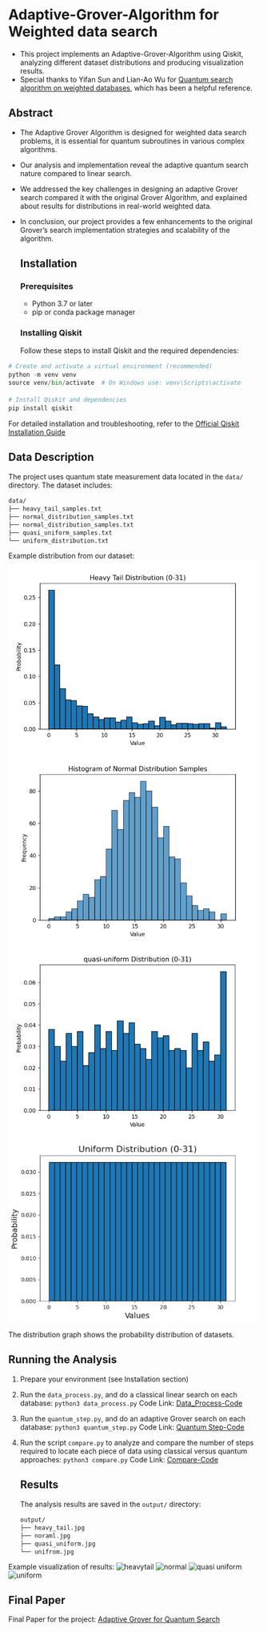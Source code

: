 # Adaptive-Grover-Algorithm for Weighted data search
- This project implements an Adaptive-Grover-Algorithm using Qiskit, analyzing different dataset
   distributions and producing visualization results.
- Special thanks to Yifan Sun and Lian-Ao Wu for [Quantum search algorithm on weighted databases](https://www.nature.com/articles/s41598-024-81701-7), which has been a helpful reference.
## Abstract 
- The Adaptive Grover Algorithm is designed for weighted data search problems, it is
   essential for quantum subroutines in various complex algorithms.
- Our analysis and implementation reveal the adaptive quantum search nature compared to linear 
    search.
- We addressed the key challenges in designing an adaptive Grover search compared it with the 
   original Grover Algorithm, and explained about results for distributions in real-world weighted 
   data.
- In conclusion, our project provides a few enhancements to the original Grover’s search 
   implementation strategies and scalability of the algorithm.

  ## Installation
  ### Prerequisites
  - Python 3.7 or later
  - pip or conda package manager
  ### Installing Qiskit
  Follow these steps to install Qiskit and the required dependencies:
```python
# Create and activate a virtual environment (recommended)
python -m venv venv
source venv/bin/activate  # On Windows use: venv\Scripts\activate

# Install Qiskit and dependencies
pip install qiskit
```
For detailed installation and troubleshooting, refer to the [Official Qiskit Installation Guide](https://docs.quantum.ibm.com/guides/install-qiskit)

## Data Description
The project uses quantum state measurement data located in the `data/` directory. The dataset includes:
```
data/
├── heavy_tail_samples.txt       
├── normal_distribution_samples.txt
├── normal_distribution_samples.txt
├── quasi_uniform_samples.txt
└── uniform_distribution.txt
```

Example distribution from our dataset:
![heavy tail_distribution](https://github.com/GAYATRI-SIVANI-SUSARLA/Quantum_Search_Algorithm_Weighted_Database/blob/main/Data/heavy_tail.jpg)
![normal](https://github.com/GAYATRI-SIVANI-SUSARLA/Quantum_Search_Algorithm_Weighted_Database/blob/main/Data/normal.jpg)
![quasi uniform](https://github.com/GAYATRI-SIVANI-SUSARLA/Quantum_Search_Algorithm_Weighted_Database/blob/main/Data/quasi_unifrom.jpg)
![uniform](https://github.com/GAYATRI-SIVANI-SUSARLA/Quantum_Search_Algorithm_Weighted_Database/blob/main/Data/unifrom.jpg)

The distribution graph shows the probability distribution of datasets.

## Running the Analysis 
1. Prepare your environment (see Installation section)
2. Run the `data_process.py`, and do a classical linear search on each database:
   ```python3 data_process.py```
   Code Link: [Data_Process-Code](https://github.com/GAYATRI-SIVANI-SUSARLA/Quantum_Search_Algorithm_Weighted_Database/blob/main/data_process.py)

3. Run the `quantum_step.py`, and do an adaptive Grover search on each database:
  ```python3 quantum_step.py```
   Code Link: [Quantum Step-Code](https://github.com/GAYATRI-SIVANI-SUSARLA/Quantum_Search_Algorithm_Weighted_Database/blob/main/quantum_step%20(1).py)

4. Run the script `compare.py` to analyze and compare the number of steps required to locate 
   each piece of data using classical versus quantum approaches:
   ```python3 compare.py```
   Code Link: [Compare-Code](https://github.com/GAYATRI-SIVANI-SUSARLA/Quantum_Search_Algorithm_Weighted_Database/blob/main/compare.py)

   ## Results
   The analysis results are saved in the `output/` directory:
   ```
   output/
   ├── heavy_tail.jpg     
   ├── noraml.jpg   
   ├── quasi_uniform.jpg   
   └── unifrom.jpg
   ```
Example visualization of results:
![heavytail](https://github.com/GAYATRI-SIVANI-SUSARLA/Quantum_Search_Algorithm_Weighted_Database/blob/main/Output/heavy_tail%20(1).jpg)
![normal](https://github.com/GAYATRI-SIVANI-SUSARLA/Quantum_Search_Algorithm_Weighted_Database/blob/main/Output/normal%20(2).jpg)
![quasi uniform](https://github.com/GAYATRI-SIVANI-SUSARLA/Quantum_Search_Algorithm_Weighted_Database/blob/main/Output/quasi_uniform.jpg)
![uniform](https://github.com/GAYATRI-SIVANI-SUSARLA/Quantum_Search_Algorithm_Weighted_Database/blob/main/Output/unifrom%20(1).jpg)

## Final Paper
 Final Paper for the project: [Adaptive Grover for Quantum Search](https://github.com/GAYATRI-SIVANI-SUSARLA/Quantum_Search_Algorithm_Weighted_Database/blob/main/Adaptive_grover_for_Quantum_Search_Fianl_Paper.pdf)
  







